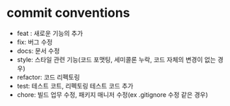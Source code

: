 # commit conventions
* feat : 새로운 기능의 추가
* fix: 버그 수정
* docs: 문서 수정
* style: 스타일 관련 기능(코드 포맷팅, 세미콜론 누락, 코드 자체의 변경이 없는 경우)
* refactor: 코드 리펙토링
* test: 테스트 코트, 리펙토링 테스트 코드 추가
* chore: 빌드 업무 수정, 패키지 매니저 수정(ex .gitignore 수정 같은 경우)